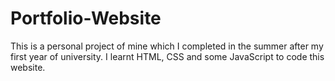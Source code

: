 # Portfolio-Website
This is a personal project of mine which I completed in the summer after my first year of university.
I learnt HTML, CSS and some JavaScript to code this website.
